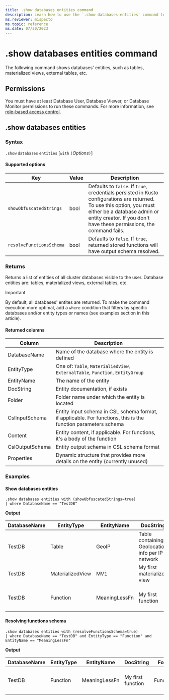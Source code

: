```yaml
---
title: .show databases entities command
description: Learn how to use the `.show databases entities` command to show databases' entities.
ms.reviewer: mispecto
ms.topic: reference
ms.date: 07/20/2023
---
```

# .show databases entities command

The following command shows databases' entities, such as tables, materialized views, external tables, etc.

## Permissions

You must have at least Database User, Database Viewer, or Database Monitor permissions to run these commands. For more information, see [role-based access control](access-control/role-based-access-control.md).

## .show databases entities

### Syntax

`.show` `databases` `entities` [`with` `(`*Options*`)`]

#### Supported options

|Key|Value|Description|
|--|--|--|
|`showObfuscatedStrings`| bool | Defaults to `false`. If `true`, credentials persisted in Kusto configurations are returned. To use this option, you must either be a database admin or entity creator. If you don't have these permissions, the command fails.|
|`resolveFunctionsSchema`| bool | Defaults to `false`. If `true`, returned stored functions will have output schema resolved.|

### Returns

Returns a list of entities of all cluster databases visible to the user. Database entities are: tables, materialized views, external tables, etc.

> [!IMPORTANT]
> By default, all databases' entites are returned. To make the command execution more optimal, add a `where` condition that filters by specific databases and/or entity types or names (see examples section in this article).

#### Returned columns

|Column|Description|
|--|--|
|DatabaseName|Name of the database where the entity is defined|
|EntityType|One of: `Table`, `MaterialiedView`, `ExternalTable`, `Function`, `EntityGroup`|
|EntityName|The name of the entity|
|DocString|Entity documentation, if exists|
|Folder|Folder name under which the entity is located|
|CslInputSchema|Entity input schema in CSL schema format, if applicable. For functions, this is the function parameters schema|
|Content|Entity content, if applicable. For functions, it's a body of the function|
|CslOutputSchema|Entity output schema in CSL schema format|
|Properties|Dynamic structure that provides more details on the entity (currently unused)|

### Examples

#### Show databases entities

```kusto
.show databases entities with (showObfuscatedStrings=true)
| where DatabaseName == "TestDB"
```

**Output**

|DatabaseName|EntityType|EntityName|DocString|Folder|CslInputSchema|Content|CslOutputSchema|Properties|
|---|---|---|---|---|---|---|---|---|
|TestDB|Table|GeoIP|Table containing Geolocation info per IP network|My tables|||['network']:string, locale_code:string, continent_code:string, continent_name:string, country_iso_code:string,country_name:string|{}|
|TestDB|MaterializedView|MV1|My first materialized view||||a:long, b:string, c:long|{}|
|TestDB|Function|MeaningLessFn|My first function|Functions|(T:(s:string,a:long,b:long), k:long)|{T \| extend substring(s, a, b) \| take k}||{}|

#### Resolving functions schema

```kusto
.show databases entities with (resolveFunctionsSchema=true)
| where DatabaseName == "TestDB" and EntityType == "Function" and EntityName == "MeaningLessFn"
```

**Output**

|DatabaseName|EntityType|EntityName|DocString|Folder|CslInputSchema|Content|CslOutputSchema|Properties|
|---|---|---|---|---|---|---|---|---|
|TestDB|Function|MeaningLessFn|My first function|Functions|(T:(s:string,a:long,b:long), k:long)|{T \| extend substring(s, a, b) \| take k}|s:string, a:long, b:long, Column1:string|{}|
